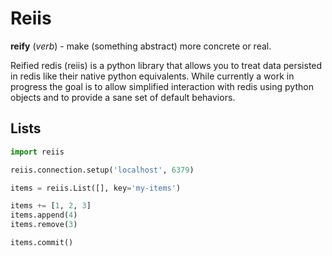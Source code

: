 Reiis
======

**reify** (_verb_) - make (something abstract) more concrete or real.

Reified redis (reiis) is a python library that allows you to treat data
persisted in redis like their native python equivalents. While currently a work
in progress the goal is to allow simplified interaction with redis using python
objects and to provide a sane set of default behaviors.

## Lists

```python
import reiis

reiis.connection.setup('localhost', 6379)

items = reiis.List([], key='my-items')

items += [1, 2, 3]
items.append(4)
items.remove(3)

items.commit()
```
